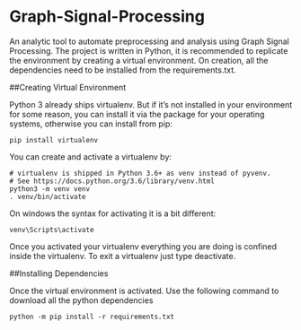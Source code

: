 # Graph-Signal-Processing

An analytic tool to automate preprocessing and analysis using Graph Signal Processing. The project is written in Python, it is recommended to replicate the environment by creating a virtual environment. On creation, all the dependencies need to be installed from the requirements.txt.

##Creating Virtual Environment

Python 3 already ships virtualenv. But if it’s not installed in your environment for some reason, you can install it via the package for your operating systems, otherwise you can install from pip:

```pip install virtualenv```

You can create and activate a virtualenv by:
```
# virtualenv is shipped in Python 3.6+ as venv instead of pyvenv.
# See https://docs.python.org/3.6/library/venv.html
python3 -m venv venv
. venv/bin/activate
```

On windows the syntax for activating it is a bit different:

```venv\Scripts\activate```

Once you activated your virtualenv everything you are doing is confined inside the virtualenv. To exit a virtualenv just type deactivate.

##Installing Dependencies

Once the virtual environment is activated. Use the following command to download all the python dependencies

```python -m pip install -r requirements.txt```
